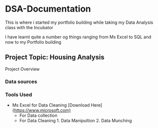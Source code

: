 # DSA-Documentation

This is where i started my portfolio building while taking my Data Analysis class with the Incubator

I have learnt quite a number og things ranging from Ms Excel to SQL and now to my Portfolio building

## Project Topic: Housing Analysis

Project Overview

### Data sources

### Tools Used
- Ms Excel for Data Cleaning [Download Here]{https://www.microsoft.com}
    - For Data collection
    - For Data Cleaning
          1. Data Manipultion
          2. Data Munching

